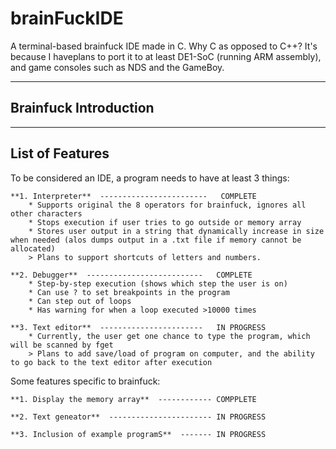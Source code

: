 # brainFuckIDE
A terminal-based brainfuck IDE made in C. 
Why C as opposed to C++? It's because I haveplans to port it to at least DE1-SoC (running ARM assembly), and game consoles such as NDS and the GameBoy.

-----------------------------------------------------------------------------------------------------------------------------------------------------------------------
Brainfuck Introduction
-----------------------------------------------------------------------------------------------------------------------------------------------------------------------


-----------------------------------------------------------------------------------------------------------------------------------------------------------------------
List of Features
-----------------------------------------------------------------------------------------------------------------------------------------------------------------------

To be considered an IDE, a program needs to have at least 3 things:

    **1. Interpreter**  ------------------------   COMPLETE
        * Supports original the 8 operators for brainfuck, ignores all other characters
        * Stops execution if user tries to go outside or memory array
        * Stores user output in a string that dynamically increase in size when needed (alos dumps output in a .txt file if memory cannot be allocated)
        > Plans to support shortcuts of letters and numbers.
        
    **2. Debugger**  --------------------------   COMPLETE
        * Step-by-step execution (shows which step the user is on)
        * Can use ? to set breakpoints in the program
        * Can step out of loops
        * Has warning for when a loop executed >10000 times
        
    **3. Text editor**  -----------------------   IN PROGRESS
        * Currently, the user get one chance to type the program, which will be scanned by fget
        > Plans to add save/load of program on computer, and the ability to go back to the text editor after execution
        
Some features specific to brainfuck:

    **1. Display the memory array**  ------------ COMPPLETE
    
    **2. Text geneator**  ----------------------- IN PROGRESS
    
    **3. Inclusion of example programS**  ------- IN PROGRESS




